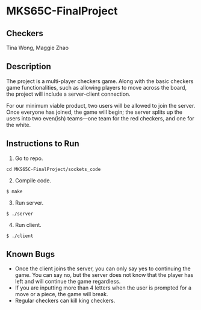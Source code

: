 # MKS65C-FinalProject

## Checkers
Tina Wong, Maggie Zhao

## Description
The project is a multi-player checkers game. Along with the basic checkers game functionalities, such as allowing players to move across the board, the project will include a server-client connection.

For our minimum viable product, two users will be allowed to join the server. Once everyone has joined, the game will begin; the server splits up the users into two even(ish) teams—one team for the red checkers, and one for the white.

## Instructions to Run
1. Go to repo.
```
cd MKS65C-FinalProject/sockets_code
```
2. Compile code.
```
$ make
```
3. Run server.
```
$ ./server
```
4. Run client.
```
$ ./client
```

## Known Bugs
- Once the client joins the server, you can only say yes to continuing the game. You can say no, but the server does not know that the player has left and will continue the game regardless.
- If you are inputting more than 4 letters when the user is prompted for a move or a piece, the game will break.
- Regular checkers can kill king checkers.
